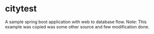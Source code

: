 # citytest
A sample spring boot application with web to database flow.
Note: This example was copied was some other source and few modification done.
